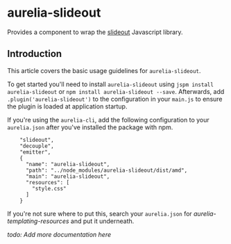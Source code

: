 # aurelia-slideout
Provides a component to wrap the [slideout](https://github.com/mango/slideout) Javascript library.

## Introduction

This article covers the basic usage guidelines for `aurelia-slideout`.

To get started you'll need to install `aurelia-slideout` using `jspm install aurelia-slideout` or `npm install aurelia-slideout --save`. Afterwards, add `.plugin('aurelia-slideout')` to the configuration in your `main.js` to ensure the plugin is loaded at application startup.

If you're using the `aurelia-cli`, add the following configuration to your `aurelia.json` after you've installed the package with npm. 

```
    "slideout",
    "decouple",
    "emitter",
    {
      "name": "aurelia-slideout",
      "path": "../node_modules/aurelia-slideout/dist/amd",
      "main": "aurelia-slideout",
      "resources": [
        "style.css"
      ]
    }
```

If you're not sure where to put this, search your `aurelia.json` for *aurelia-templating-resources* and put it underneath.

*todo: Add more documentation here*

